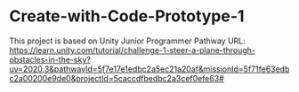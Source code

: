 # Create-with-Code-Prototype-1

This project is based on Unity Junior Programmer Pathway
URL: https://learn.unity.com/tutorial/challenge-1-steer-a-plane-through-obstacles-in-the-sky?uv=2020.3&pathwayId=5f7e17e1edbc2a5ec21a20af&missionId=5f71fe63edbc2a00200e9de0&projectId=5caccdfbedbc2a3cef0efe63#
